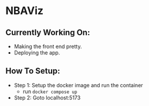 # NBAViz

## Currently Working On:

- Making the front end pretty.
- Deploying the app.

## How To Setup:
- Step 1: Setup the docker image and run the container
  -  run `docker compose up`
- Step 2: Goto localhost:5173

